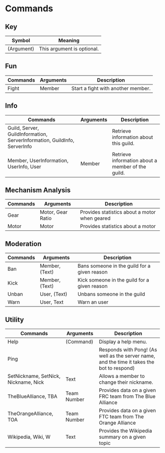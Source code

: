# Commands

## Key
| Symbol     | Meaning                    |
| ---------- | -------------------------- |
| (Argument) | This argument is optional. |

## Fun
| Commands | Arguments | Description                        |
| -------- | --------- | ---------------------------------- |
| Fight    | Member    | Start a fight with another member. |

## Info
| Commands                                                                  | Arguments | Description                                       |
| ------------------------------------------------------------------------- | --------- | ------------------------------------------------- |
| Guild, Server, GuildInformation, ServerInformation, GuildInfo, ServerInfo | <none>    | Retrieve information about this guild.            |
| Member, UserInformation, UserInfo, User                                   | Member    | Retrieve information about a member of the guild. |

## Mechanism Analysis
| Commands | Arguments         | Description                                   |
| -------- | ----------------- | --------------------------------------------- |
| Gear     | Motor, Gear Ratio | Provides statistics about a motor when geared |
| Motor    | Motor             | Provides statistics about a motor             |

## Moderation
| Commands | Arguments      | Description                                  |
| -------- | -------------- | -------------------------------------------- |
| Ban      | Member, (Text) | Bans someone in the guild for a given reason |
| Kick     | Member, (Text) | Kick someone in the guild for a given reason |
| Unban    | User, (Text)   | Unbans someone in the guild                  |
| Warn     | User, Text     | Warn an user                                 |

## Utility
| Commands                             | Arguments   | Description                                                                                |
| ------------------------------------ | ----------- | ------------------------------------------------------------------------------------------ |
| Help                                 | (Command)   | Display a help menu.                                                                       |
| Ping                                 | <none>      | Responds with Pong! (As well as the server name, and the time it takes the bot to respond) |
| SetNickname, SetNick, Nickname, Nick | Text        | Allows a member to change their nickname.                                                  |
| TheBlueAlliance, TBA                 | Team Number | Provides data on a given FRC team from The Blue Alliance                                   |
| TheOrangeAlliance, TOA               | Team Number | Provides data on a given FTC team from The Orange Alliance                                 |
| Wikipedia, Wiki, W                   | Text        | Provides the Wikipedia summary on a given topic                                            |

